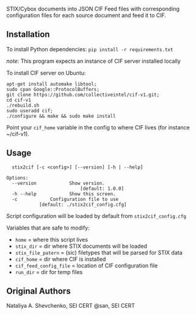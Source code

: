 
STIX/Cybox documents into JSON CIF Feed files with corresponding configuration
files for each source document and feed it to CIF.



Installation
-------------------

To install Python dependencies:
`pip install -r requirements.txt`


*note*: This program expects an instance of CIF server installed locally

To install CIF server on Ubuntu:
```
apt-get install automake libtool; 
sudo cpan Google::ProtocolBuffers; 
git clone https://github.com/collectiveintel/cif-v1.git;  
cd cif-v1
./rebuild.sh 
sudo useradd cif; 
./configure && make && sudo make install
```

Point your  `cif_home` variable in the config to where CIF lives (for instance ~/cif-v1).

## Usage

```
  stix2cif [-c <config>] [--version] [-h | --help]

Options:
  --version            Show version.
                           [default: 1.0.0]
  -h --help            Show this screen.
  -c			Configuration file to use
			[default: ./stix2cif_config.cfg]
```

Script configuration will be loaded by default from `stix2cif_config.cfg` 

Variables that are safe to modify:
- `home` = where this script lives
- `stix_dir` = dir where STIX documents will be loaded
- `stix_file_patern` = (sic) filetypes that will be parsed for STIX data
- `cif_home` =  dir where CIF is installed
- `cif_feed_config_file` = location of CIF configuration file
- `run_dir` = dir for temp files



## Original Authors
Nataliya A. Shevchenko, SEI CERT
@san, SEI CERT
